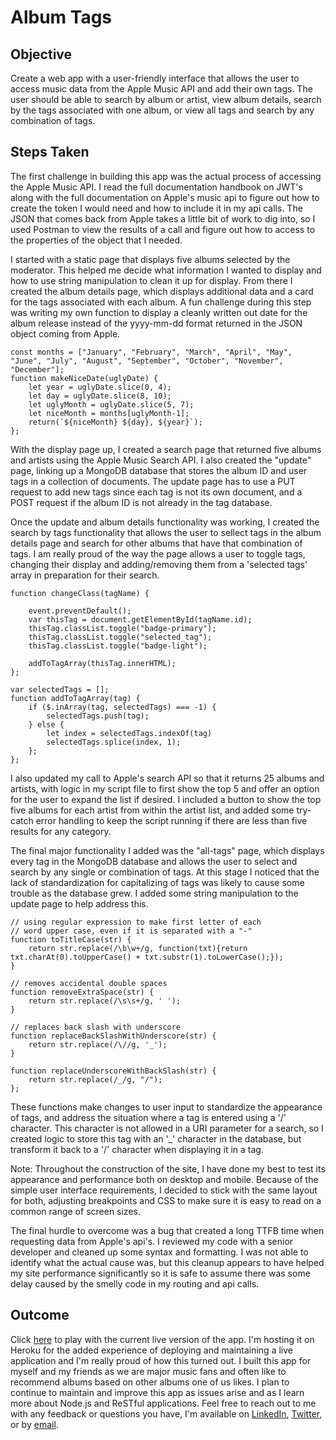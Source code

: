 # Album Tags

## Objective
Create a web app with a user-friendly interface that allows the user to access music data from the Apple Music API and add their own tags. The user should be able to search by album or artist, view album details, search by the tags associated with one album, or view all tags and search by any combination of tags.

## Steps Taken
The first challenge in building this app was the actual process of accessing the Apple Music API. I read the full documentation handbook on JWT's along with the full documentation on Apple's music api to figure out how to create the token I would need and how to include it in my api calls. The JSON that comes back from Apple takes a little bit of work to dig into, so I used Postman to view the results of a call and figure out how to access to the properties of the object that I needed.
  
I started with a static page that displays five albums selected by the moderator. This helped me decide what information I wanted to display and how to use string manipulation to clean it up for display. From there I created the album details page, which displays additional data and a card for the tags associated with each album. A fun challenge during this step was writing my own function to display a cleanly written out date for the album release instead of the yyyy-mm-dd format returned in the JSON object coming from Apple.
  
    const months = ["January", "February", "March", "April", "May", "June", "July", "August", "September", "October", "November", "December"];
    function makeNiceDate(uglyDate) {
        let year = uglyDate.slice(0, 4);
        let day = uglyDate.slice(8, 10);
        let uglyMonth = uglyDate.slice(5, 7); 
        let niceMonth = months[uglyMonth-1];
        return(`${niceMonth} ${day}, ${year}`);
    };
  
With the display page up, I created a search page that returned five albums and artists using the Apple Music Search API. I also created the "update" page, linking up a MongoDB database that stores the album ID and user tags in a collection of documents. The update page has to use a PUT request to add new tags since each tag is not its own document, and a POST request if the album ID is not already in the tag database.
  
Once the update and album details functionality was working, I created the search by tags functionality that allows the user to sellect tags in the album details page and search for other albums that have that combination of tags. I am really proud of the way the page allows a user to toggle tags, changing their display and adding/removing them from a 'selected tags' array in preparation for their search.

    function changeClass(tagName) {
        
        event.preventDefault();
        var thisTag = document.getElementById(tagName.id);
        thisTag.classList.toggle("badge-primary");
        thisTag.classList.toggle("selected_tag");
        thisTag.classList.toggle("badge-light");

        addToTagArray(thisTag.innerHTML);
    };

    var selectedTags = [];
    function addToTagArray(tag) {
        if ($.inArray(tag, selectedTags) === -1) {
            selectedTags.push(tag);
        } else {
            let index = selectedTags.indexOf(tag)
            selectedTags.splice(index, 1);
        };
    };
  
I also updated my call to Apple's search API so that it returns 25 albums and artists, with logic in my script file to first show the top 5 and offer an option for the user to expand the list if desired. I included a button to show the top five albums for each artist from within the artist list, and added some try-catch error handling to keep the script running if there are less than five results for any category.
  
The final major functionality I added was the "all-tags" page, which displays every tag in the MongoDB database and allows the user to select and search by any single or combination of tags. At this stage I noticed that the lack of standardization for capitalizing of tags was likely to cause some trouble as the database grew. I added some string manipulation to the update page to help address this.

    // using regular expression to make first letter of each
    // word upper case, even if it is separated with a "-"
    function toTitleCase(str) {
        return str.replace(/\b\w+/g, function(txt){return txt.charAt(0).toUpperCase() + txt.substr(1).toLowerCase();});
    }

    // removes accidental double spaces
    function removeExtraSpace(str) {
        return str.replace(/\s\s+/g, ' ');
    }

    // replaces back slash with underscore
    function replaceBackSlashWithUnderscore(str) {
        return str.replace(/\//g, '_');
    }

    function replaceUnderscoreWithBackSlash(str) {
        return str.replace(/_/g, "/");
    };
  
These functions make changes to user input to standardize the appearance of tags, and address the situation where a tag is entered using a '/' character. This character is not allowed in a URI parameter for a search, so I created logic to store this tag with an '_' character in the database, but transform it back to a '/' character when displaying it in a tag.
  
Note: Throughout the construction of the site, I have done my best to test its appearance and performance both on desktop and mobile. Because of the simple user interface requirements, I decided to stick with the same layout for both, adjusting breakpoints and CSS to make sure it is easy to read on a common range of screen sizes.
  
The final hurdle to overcome was a bug that created a long TTFB time when requesting data from Apple's api's. I reviewed my code with a senior developer and cleaned up some syntax and formatting. I was not able to identify what the actual cause was, but this cleanup appears to have helped my site performance significantly so it is safe to assume there was some delay caused by the smelly code in my routing and api calls.

## Outcome
Click [here](https://album-tags.herokuapp.com/) to play with the current live version of the app. I'm hosting it on Heroku for the added experience of deploying and maintaining a live application and I'm really proud of how this turned out. I built this app for myself and my friends as we are major music fans and often like to recommend albums based on other albums one of us likes. I plan to continue to maintain and improve this app as issues arise and as I learn more about Node.js and ReSTful applications. Feel free to reach out to me with any feedback or questions you have, I'm available on [LinkedIn](https://www.linkedin.com/in/jhunschejones), [Twitter](https://twitter.com/jhunschejones), or by [email](mailto:contact@joshuahunschejones.com).
